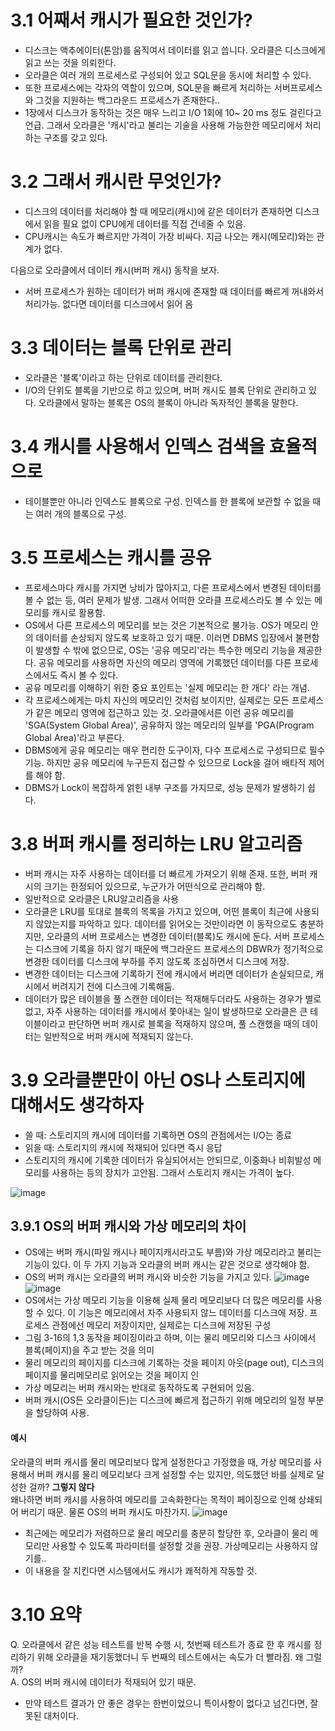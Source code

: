 # 3.1 어째서 캐시가 필요한 것인가?

- 디스크는 액추에이터(톤암)를 움직여서 데이터를 읽고 씁니다. 오라클은 디스크에게 읽고 쓰는 것을 의뢰한다. 
- 오라클은 여러 개의 프로세스로 구성되어 있고 SQL문을 동시에 처리할 수 있다.
- 또한 프로세스에는 각자의 역할이 있으며, SQL문을 빠르게 처리하는 서버프로세스와 그것을 지원하는 백그라운드 프로세스가 존재한다..
- 1장에서 디스크가 동작하는 것은 매우 느리고 I/O 1회에 10~ 20 ms 정도 걸린다고 언급. 그래서 오라클은 '캐시'라고 불리는 기술을 사용해 가능한한 메모리에서 처리하는 구조를 갖고 있다.

# 3.2 그래서 캐시란 무엇인가?

- 디스크의 데이터를 처리해야 할 때 메모리(캐시)에 같은 데이터가 존재하면 디스크에서 읽을 필요 없이 CPU에게 데이터를 직접 건네줄 수 있음.
- CPU캐시는 속도가 빠르지만 가격이 가장 비싸다. 지금 나오는 캐시(메모리)와는 관계가 없다.

다음으로 오라클에서 데이터 캐시(버퍼 캐시) 동작을 보자.
- 서버 프로세스가 원하는 데이터가 버퍼 캐시에 존재할 때 데이터를 빠르게 꺼내와서 처리가능. 없다면 데이터를 디스크에서 읽어 옴

# 3.3 데이터는 블록 단위로 관리
- 오라클은 '블록'이라고 하는 단위로 데이터를 관리한다.
- I/O의 단위도 블록을 기반으로 하고 있으며, 버퍼 캐시도 블록 단위로 관리하고 있다. 오라클에서 말하는 블록은 OS의 블록이 아니라 독자적인 블록을 말한다.

# 3.4 캐시를 사용해서 인덱스 검색을 효율적으로
- 테이블뿐만 아니라 인덱스도 블록으로 구성. 인덱스를 한 블록에 보관할 수 없을 때는 여러 개의 블록으로 구성. 

# 3.5 프로세스는 캐시를 공유
- 프로세스마다 캐시를 가지면 낭비가 많아지고, 다른 프로세스에서 변경된 데이터를 볼 수 없는 등, 여러 문제가 발생. 그래서 어떠한 오라클 프로세스라도 볼 수 있는 메모리를 캐시로 활용함.
- OS에서 다른 프로세스의 메모리를 보는 것은 기본적으로 불가능. OS가 메모리 안의 데이터를 손상되지 않도록 보호하고 있기 때문. 이러면 DBMS 입장에서 불편함이 발생할 수 밖에 없으므로, OS는 '공유 메모리'라는 특수한 메모리 기능을 제공한다. 공유 메모리를 사용하면 자신의 메모리 영역에 기록했던 데이터를 다른 프로세스에서도 즉시 볼 수 있다.
- 공유 메모리를 이해하기 위한 중요 포인트는 '실제 메모리는 한 개다' 라는 개념.
- 각 프로세스에게는 마치 자신의 메모리인 것처럼 보이지만, 실제로는 모든 프로세스가 같은 메모리 영역에 접근하고 있는 것. 오라클에서른 이런 공유 메모리를 'SGA(System Global Area)', 공유하지 않는 메모리의 일부를 'PGA(Program Global Area)'라고 부른다.
- DBMS에게 공유 메모리는 매우 편리한 도구이자, 다수 프로세스로 구성되므로 필수 기능. 하지만 공유 메모리에 누구든지 접근할 수 있으므로 Lock을 걸어 배타적 제어를 해야 함.
- DBMS가 Lock이 복잡하게 얽힌 내부 구조를 가지므로, 성능 문제가 발생하기 쉽다.

# 3.8 버퍼 캐시를 정리하는 LRU 알고리즘
- 버퍼 캐시는 자주 사용하는 데이터를 더 빠르게 가져오기 위해 존재. 또한, 버퍼 캐시의 크기는 한정되어 있으므로, 누군가가 어떤식으로 관리해야 함.
- 일반적으로 오라클은 LRU알고리즘을 사용
- 오라클은 LRU를 토대로 블록의 목록을 가지고 있으며, 어떤 블록이 최근에 사용되지 않았는지를 파악하고 있다. 데이터를 읽어오는 것만이라면 이 동작으로도 충분하지만, 오라클의 서버 프로세스는 변경한 데이터(블록)도 캐시에 둔다. 서버 프로세스는 디스크에 기록을 하지 않기 때문에 백그라운드 프로세스의 DBWR가 정기적으로 변경한 데이터를 디스크에 부하를 주지 않도록 조심하면서 디스크에 저장.
- 변경한 데이터는 디스크에 기록하기 전에 캐시에서 버리면 데이터가 손실되므로, 캐시에서 버려지기 전에 디스크에 기록해둠.
- 데이터가 많은 테이블을 풀 스캔한 데이터는 적재해두더라도 사용하는 경우가 별로 없고, 자주 사용하는 데이터를 캐시에서 쫓아내는 일이 발생하므로 오라클은 큰 테이블이라고 판단하면 버퍼 캐시로 블록을 적재하지 않으며, 풀 스캔했을 때의 데이터는 일반적으로 버퍼 캐시에 적재되지 않는다.

# 3.9 오라클뿐만이 아닌 OS나 스토리지에 대해서도 생각하자
- 쓸 때: 스토리지의 캐시에 데이터를 기록하면 OS의 관점에서는 I/O는 종료
- 읽을 때: 스토리지의 캐시에 적재되어 있다면 즉시 응답
- 스토리지의 캐시에 기록한 데이터가 유실되어서는 안되므로, 이중화나 비휘발성 메모리를 사용하는 등의 장치가 고안됨. 그래서 스토리지 캐시는 가격이 높다.

![image](https://github.com/LeeHyogon/BookSummary/assets/45483116/61ce1750-3e6e-4168-a65c-28545b6664c1)

## 3.9.1 OS의 버퍼 캐시와 가상 메모리의 차이
- OS에는 버퍼 캐시(파일 캐시나 페이지캐시라고도 부름)와 가상 메모리라고 불리는 기능이 있다. 이 두 가지 기능과 오라클의 버퍼 캐시는 같은 것으로 생각해야 함.
- OS의 버퍼 캐시는 오라클의 버퍼 캐시와 비슷한 기능을 가지고 있다.
![image](https://github.com/LeeHyogon/BookSummary/assets/45483116/762e831e-ee96-45e0-9043-97807fb3f5a5)
![image](https://github.com/LeeHyogon/BookSummary/assets/45483116/a1391c75-cebb-407c-90f9-d67daab65ad8)
- OS에서는 가상 메모리 기능을 이용해 실제 물리 메모리보다 더 많은 메모리를 사용할 수 있다. 이 기능은 메모리에서 자주 사용되지 않느 데이터를 디스크에 저장. 프로세스 관점에선 메모리 저장이지만, 실제로는 디스크에 저장된 구성
- 그림 3-16의 1,3 동작을 페이징이라고 하며, 이는 물리 메모리와 디스크 사이에서 블록(페이지)을 주고 받는 것을 의미
- 물리 메모리의 페이지를 디스크에 기록하는 것을 페이지 아웃(page out), 디스크의 페이지를 물리메모리로 읽어오는 것을 페이지 인
- 가상 메모리는 버퍼 캐시와는 반대로 동작하도록 구현되어 있음.
- 버퍼 캐시(OS든 오라클이든)는 디스크에 빠르게 접근하기 위해 메모리의 일정 부분을 할당하여 사용.

#### 예시
오라클의 버퍼 캐시를 물리 메모리보다 많게 설정한다고 가정했을 때, 가상 메모리를 사용해서 버퍼 캐시를 물리 메모리보다 크게 설정할 수는 있지만, 의도했던 바를 실제로 달성한 걸까? 
**그렇지 않다**<br>
왜나하면 버퍼 캐시를 사용하여 메모리를 고속화한다는 목적이 페이징으로 인해 상쇄되어 버리기 때문. 물론 OS의 버퍼 캐시도 마찬가지.
![image](https://github.com/LeeHyogon/BookSummary/assets/45483116/9a14d8cb-9446-40b9-9286-97f95e3ffefb)

- 최근에는 메모리가 저렴하므로 물리 메모리를 충분히 할당한 후, 오라클이 물리 메모리만 사용할 수 있도록 파라미터를 설정할 것을 권장. 가상메모리는 사용하지 않기를..
- 이 내용을 잘 지킨다면 시스템에서도 캐시가 쾌적하게 작동할 것.

# 3.10 요약
Q. 오라클에서 같은 성능 테스트를 반복 수행 시, 첫번째 테스트가 종료 한 후 캐시를 정리하기 위해 오라클을 재기동했더니 두 번째의 테스트에서는 속도가 더 빨라짐. 왜 그럴까?
<br> A. OS의 버퍼 캐시에 데이터가 적재되어 있기 때문.
- 만약 테스트 결과가 안 좋은 경우는 한번이었으니 특이사항이 없다고 넘긴다면, 잘못된 대처이다.

